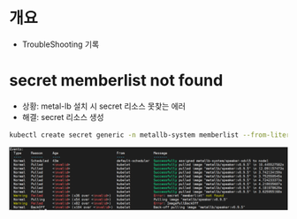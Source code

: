 # 개요
* TroubleShooting 기록

# secret memberlist not found
* 상황: metal-lb 설치 시 secret 리소스 못찾는 에러
* 해결: secret 리소스 생성
```sh
kubectl create secret generic -n metallb-system memberlist --from-literal=secretkey="$(openssl rand -base64 128)"

```

![](imgs/memberlist%20not%20found.png)